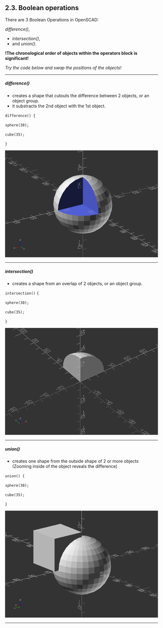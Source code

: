 ## 2.3. Boolean operations

There are 3 Boolean Operations in OpenSCAD:

*difference()*,

* *intersection()*,
* and *union()*.

**!The chronological order of objects within the operators block is significant!**

*Try the code below and swap the positions of the objects!*

---

##### **difference()**

* creates a shape that cutouts the difference between 2 objects, or an object group.
* it substracts the 2nd object with the 1st object.

`difference() {`

`sphere(30);`

`cube(35);`

`}`

![2_3_FirstSteps_1](files/2_3_FirstSteps_1.png)

---

##### **intersection()**

* creates a shape from an overlap of 2 objects, or an object group.

`intersection()` `{`

`sphere(30);`

`cube(35);`

`}`

![2_3_FirstSteps_2](files/2_3_FirstSteps_2.png)

---

##### union()

* creates one shape from the outside shape of 2 or more objects (Zooming inside of the object reveals the difference)

`union() {`

`sphere(30);`

`cube(35);`

`}`

![2_3_FirstSteps_3](files/2_3_FirstSteps_3.png)

---

